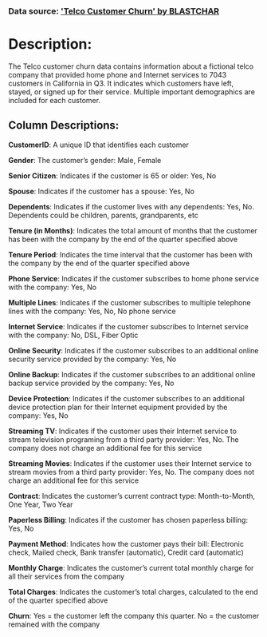 ### Data source: ['Telco Customer Churn' by BLASTCHAR](https://www.kaggle.com/datasets/blastchar/telco-customer-churn)

# Description:

The Telco customer churn data contains information about a fictional telco company that provided home phone and Internet services to 7043 customers in California in Q3. It indicates which customers have left, stayed, or signed up for their service. Multiple important demographics are included for each customer.

## Column Descriptions:

**CustomerID**: A unique ID that identifies each customer

**Gender**: The customer’s gender: Male, Female

**Senior Citizen**: Indicates if the customer is 65 or older: Yes, No

**Spouse**: Indicates if the customer has a spouse: Yes, No

**Dependents**: Indicates if the customer lives with any dependents: Yes, No. Dependents could be children, parents, grandparents, etc

**Tenure (in Months)**: Indicates the total amount of months that the customer has been with the company by the end of the quarter specified above

**Tenure Period**: Indicates the time interval that the customer has been with the company by the end of the quarter specified above

**Phone Service**: Indicates if the customer subscribes to home phone service with the company: Yes, No

**Multiple Lines**: Indicates if the customer subscribes to multiple telephone lines with the company: Yes, No, No phone service

**Internet Service**: Indicates if the customer subscribes to Internet service with the company: No, DSL, Fiber Optic

**Online Security**: Indicates if the customer subscribes to an additional online security service provided by the company: Yes, No

**Online Backup**: Indicates if the customer subscribes to an additional online backup service provided by the company: Yes, No

**Device Protection**: Indicates if the customer subscribes to an additional device protection plan for their Internet equipment provided by the company: Yes, No

**Streaming TV**: Indicates if the customer uses their Internet service to stream television programing from a third party provider: Yes, No. The company does not charge an additional fee for this service

**Streaming Movies**: Indicates if the customer uses their Internet service to stream movies from a third party provider: Yes, No. The company does not charge an additional fee for this service

**Contract**: Indicates the customer’s current contract type: Month-to-Month, One Year, Two Year

**Paperless Billing**: Indicates if the customer has chosen paperless billing: Yes, No

**Payment Method**: Indicates how the customer pays their bill: Electronic check, Mailed check, Bank transfer (automatic), Credit card (automatic)

**Monthly Charge**: Indicates the customer’s current total monthly charge for all their services from the company

**Total Charges**: Indicates the customer’s total charges, calculated to the end of the quarter specified above

**Churn**: Yes = the customer left the company this quarter. No = the customer remained with the company

